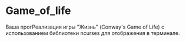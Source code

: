 # Game_of_life
Ваша прогРеализация игры "Жизнь" (Conway's Game of Life) с использованием библиотеки ncurses для отображения в терминале.
